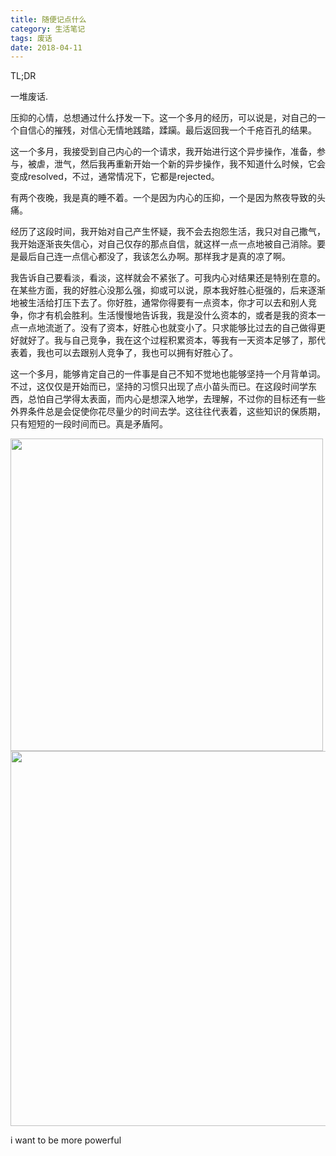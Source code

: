 ```yaml
---
title: 随便记点什么
category: 生活笔记
tags: 废话
date: 2018-04-11
---
```

TL;DR

一堆废话.
<!-- more -->

压抑的心情，总想通过什么抒发一下。这一个多月的经历，可以说是，对自己的一个自信心的摧残，对信心无情地践踏，蹂躏。最后返回我一个千疮百孔的结果。

这一个多月，我接受到自己内心的一个请求，我开始进行这个异步操作，准备，参与，被虐，泄气，然后我再重新开始一个新的异步操作，我不知道什么时候，它会变成resolved，不过，通常情况下，它都是rejected。

有两个夜晚，我是真的睡不着。一个是因为内心的压抑，一个是因为熬夜导致的头痛。

经历了这段时间，我开始对自己产生怀疑，我不会去抱怨生活，我只对自己撒气，我开始逐渐丧失信心，对自己仅存的那点自信，就这样一点一点地被自己消除。要是最后自己连一点信心都没了，我该怎么办啊。那样我才是真的凉了啊。

我告诉自己要看淡，看淡，这样就会不紧张了。可我内心对结果还是特别在意的。在某些方面，我的好胜心没那么强，抑或可以说，原本我好胜心挺强的，后来逐渐地被生活给打压下去了。你好胜，通常你得要有一点资本，你才可以去和别人竞争，你才有机会胜利。生活慢慢地告诉我，我是没什么资本的，或者是我的资本一点一点地流逝了。没有了资本，好胜心也就变小了。只求能够比过去的自己做得更好就好了。我与自己竞争，我在这个过程积累资本，等我有一天资本足够了，那代表着，我也可以去跟别人竞争了，我也可以拥有好胜心了。

这一个多月，能够肯定自己的一件事是自己不知不觉地也能够坚持一个月背单词。不过，这仅仅是开始而已，坚持的习惯只出现了点小苗头而已。在这段时间学东西，总怕自己学得太表面，而内心是想深入地学，去理解，不过你的目标还有一些外界条件总是会促使你花尽量少的时间去学。这往往代表着，这些知识的保质期，只有短短的一段时间而已。真是矛盾阿。

<div style="align: center">
    <img src="https://ws1.sinaimg.cn/large/ad9f1193gy1fq90mfudfqj20r80r8npd.jpg" style="width: 500px;">
</div>


<div style="align: center">
    <img src="https://ws1.sinaimg.cn/large/ad9f1193gy1fq90tsqov6j20zk0m87wh.jpg" style="width: 600px;">
</div>

i want to be more powerful


